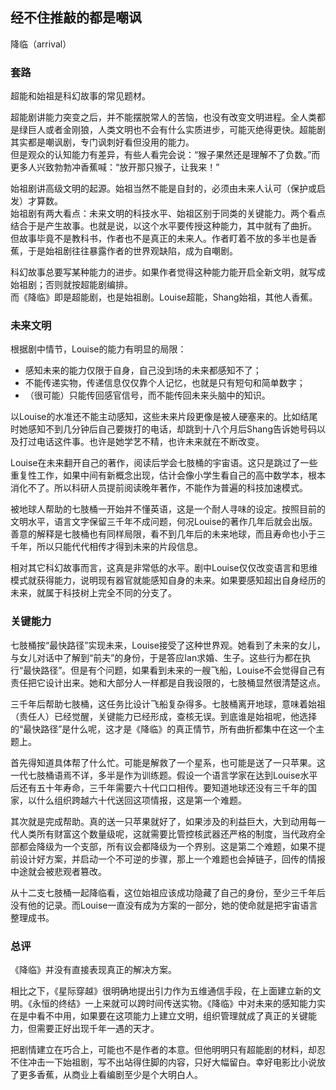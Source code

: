 ## 经不住推敲的都是嘲讽
降临（arrival）

### 套路

超能和始祖是科幻故事的常见题材。
  
超能剧讲能力突变之后，并不能摆脱常人的苦恼，也没有改变文明进程。全人类都是绿巨人或者金刚狼，人类文明也不会有什么实质进步，可能灭绝得更快。超能剧其实都是嘲讽剧，专门讽刺好看但没用的能力。    
但是观众的认知能力有差异，有些人看完会说：“猴子果然还是理解不了负数。”而更多人兴致勃勃冲香蕉喊：“放开那只猴子，让我来！”  
  
始祖剧讲高级文明的起源。始祖当然不能是自封的，必须由未来人认可（保护或启发）才算数。   
始祖剧有两大看点：未来文明的科技水平、始祖区别于同类的关键能力。两个看点结合于是产生故事。也就是说，以这个水平要传授这种能力，其中就有了曲折。      
但故事毕竟不是教科书，作者也不是真正的未来人。作者盯着不放的多半也是香蕉，于是始祖剧往往暴露作者的世界观缺陷，成为自嘲剧。          

科幻故事总要写某种能力的进步。如果作者觉得这种能力能开启全新文明，就写成始祖剧；否则就按超能剧编排。  
而《降临》即是超能剧，也是始祖剧。Louise超能，Shang始祖，其他人香蕉。  

### 未来文明
根据剧中情节，Louise的能力有明显的局限：

* 感知未来的能力仅限于自身，自己没到场的未来都感知不了；
* 不能传递实物，传递信息仅仅靠个人记忆，也就是只有短句和简单数字；
* （很可能）只能传回感官信号，而不能传回未来头脑中的知识。

以Louise的水准还不能主动感知，这些未来片段更像是被人硬塞来的。比如结尾时她感知不到几分钟后自己要拨打的电话，却跳到十八个月后Shang告诉她号码以及打过电话这件事。也许是她学艺不精，也许未来就在不断改变。

Louise在未来翻开自己的著作，阅读后学会七肢桶的宇宙语。这只是跳过了一些重复性工作，如果中间有新概念出现，估计会像小学生看自己的高中数学本，根本消化不了。所以科研人员提前阅读晚年著作，不能作为普遍的科技加速模式。

被地球人帮助的七肢桶一开始并不懂英语，这是一个耐人寻味的设定。按照目前的文明水平，语言文字保留三千年不成问题，何况Louise的著作几年后就会出版。善意的解释是七肢桶也有同样局限，看不到几年后的未来地球，而且寿命也小于三千年，所以只能代代相传才得到未来的片段信息。  

相对其它科幻故事而言，这真是非常低的水平。剧中Louise仅仅改变语言和思维模式就获得能力，说明现有器官就能感知自身的未来。如果要感知超出自身经历的未来，就属于科技树上完全不同的分支了。

### 关键能力
七肢桶按“最快路径”实现未来，Louise接受了这种世界观。她看到了未来的女儿，与女儿对话中了解到“前夫”的身份，于是答应Ian求婚、生子。这些行为都在执行“最快路径”。但是有个问题，如果看到未来的一艘飞船，Louise不会觉得自己有责任把它设计出来。她和大部分人一样都是自我设限的，七肢桶显然很清楚这点。

三千年后帮助七肢桶，这任务比设计飞船复杂得多。七肢桶离开地球，意味着始祖（责任人）已经觉醒，关键能力已经形成，查核无误。到底谁是始祖呢，他选择的“最快路径”是什么呢，这才是《降临》的真正情节，所有曲折都集中在这一个主题上。  

首先得知道具体帮了什么忙。可能是解救了一个星系，也可能是送了一只苹果。这一代七肢桶语焉不详，多半是作为训练题。假设一个语言学家在达到Louise水平后还有五十年寿命，三千年需要六十代口口相传。要知道地球还没有三千年的国家，以什么组织跨越六十代送回这项情报，这是第一个难题。

其次就是完成帮助。真的送一只苹果就好了，如果涉及的利益巨大，大到动用每一代人类所有财富这个数量级呢，这就需要比管控核武器还严格的制度，当代政府全部都会降级为一个支部，所有议会都降级为一个界别。这是第二个难题，如果不提前设计好方案，并启动一个不可逆的步骤，那上一个难题也会掉链子，回传的情报中途就会被悲观者篡改。
    
从十二支七肢桶一起降临看，这位始祖应该成功隐藏了自己的身份，至少三千年后没有他的记录。而Louise一直没有成为方案的一部分，她的使命就是把宇宙语言整理成书。

### 总评
《降临》并没有直接表现真正的解决方案。  

相比之下，《星际穿越》很明确地提出引力作为五维通信手段，在上面建立新的文明。《永恒的终结》一上来就可以跨时间传送实物。《降临》中对未来的感知能力实在是中看不中用，如果要在这项能力上建立文明，组织管理就成了真正的关键能力，但需要正好出现千年一遇的天才。

把剧情建立在巧合上，可能也不是作者的本意。但他明明只有超能剧的材料，却忍不住冲击一下始祖剧，写不出站得住脚的内容，只好大幅留白。幸好电影比小说放了更多香蕉，从商业上看编剧至少是个大明白人。
